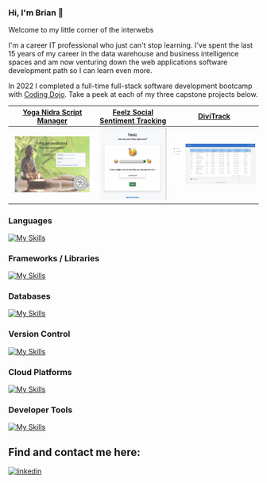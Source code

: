 ### Hi, I'm Brian 👋 

Welcome to my little corner of the interwebs

I'm a career IT professional who just can't stop learning. I've spent the last 15 years of my career in the data warehouse and business intelligence spaces and am now venturing down the web applications software development path so I can learn even more.

In 2022 I completed a full-time full-stack software development bootcamp with [Coding Dojo](https://www.codingdojo.com/). Take a peek at each of my three capstone projects below.

| [Yoga Nidra Script Manager](https://github.com/BrianLucius/yoga_nidra) | [Feelz Social Sentiment Tracking](https://github.com/BrianLucius/feelz) | [DiviTrack](https://github.com/BrianLucius/DiviTrack) |
|:---:|:---:|:---:|
|<img src="https://github.com/BrianLucius/BrianLucius/blob/main/assets/yoga_nidra.png" alt="Screen shot of the yoga nidra app" width="300"> |<img src="https://github.com/BrianLucius/BrianLucius/blob/main/assets/feelz.png" alt="Screen shot of the feelz.cc app" width="200"> |<img src="https://github.com/BrianLucius/BrianLucius/blob/main/assets/divitrack.png" alt="Screen shot of the DiviTrack app" width="300"> |

### Languages 
[![My Skills](https://skillicons.dev/icons?i=python,java,js,html,css)](https://skillicons.dev) 

### Frameworks / Libraries 
[![My Skills](https://skillicons.dev/icons?i=nodejs,express,spring,flask,react,bootstrap,materialui )](https://skillicons.dev) 

### Databases 
[![My Skills](https://skillicons.dev/icons?i=mysql,mongodb)](https://skillicons.dev) 

### Version Control
[![My Skills](https://skillicons.dev/icons?i=git,github,gitlab)](https://skillicons.dev) 

### Cloud Platforms 
[![My Skills](https://skillicons.dev/icons?i=aws)](https://skillicons.dev) 

### Developer Tools 
[![My Skills](https://skillicons.dev/icons?i=atom,vscode,vim)](https://skillicons.dev) 

## Find and contact me here:
[![linkedin](https://img.shields.io/badge/linkedin-0A66C2?style=for-the-badge&logo=linkedin&logoColor=white)](https://www.linkedin.com/in/brianjlucius)